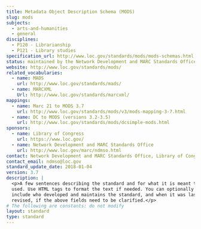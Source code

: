```yaml
---
title: Metadata Object Description Schema (MODS)
slug: mods
subjects:
  - arts-and-humanities
  - general
disciplines:
  - P120 - Librarianship
  - P121 - Library studies
specification_url: http://www.loc.gov/standards/mods/mods-schemas.html
status: maintained by the Network Development and MARC Standards Office of the Library of Congress with input from users.
website: http://www.loc.gov/standards/mods/
related_vocabularies:
  - name: MADS
    url: http://www.loc.gov/standards/mads/
  - name: MARCXML
    Url: http://www.loc.gov/standards/marcxml/
mappings:
  - name: Marc 21 to MODS 3.7
    url: http://www.loc.gov/standards/mods/v3/mods-mapping-3-7.html
  - name: DC to MODS (versions 3.2-3.5)
    url: http://www.loc.gov/standards/mods/dcsimple-mods.html
sponsors:
  - name: Library of Congress
    url: https://www.loc.gov/
  - name: Network Development and MARC Standards Office
    url: http://www.loc.gov/marc/ndmso.html
contact: Network Development and MARC Standards Office, Library of Congress, LS/NDMSO (4402), Washington, DC 20540-4402
contact_email: ndmso@loc.gov
standard_update_date: 2018-01-04
version: 3.7
description: |
  <p>A few sentences describing the standard and for what it is meant to be
  used. Use HTML tags to format the text if needed. You can optionally
  include who developed and maintains the standard, and when it was last
  revised, if the above fields need to be clarified.</p>
# The following are constants: do not modify
layout: standard
type: standard
---
```

